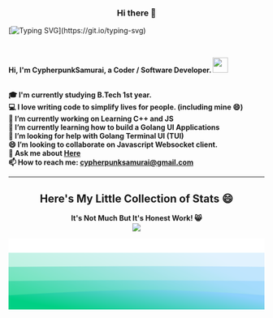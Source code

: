

<h3 align="center">Hi there 👋</h3>

[![Typing SVG](https://readme-typing-svg.herokuapp.com?font=Play&color=%23089255&size=33&center=true&vCenter=true&width=600&height=60&lines=Hi%2C+I'm+CypherpunkSamurai!+%F0%9F%91%8B;Coder+%2F+Software+Developer%2C;Freelancer%2C+Graphics+Designer%2C;and+an+RE+Enthusiast.;When+I'm+not+on+the+linux+terminal....;you'll+find+me+browsing+HN+and+Reddit.)](https://git.io/typing-svg)



<br>
<p>
  <b>
    Hi, I'm CypherpunkSamurai, a Coder / Software Developer.
    <img height=30 width=30 src="https://c.tenor.com/SNL9_xhZl9oAAAAj/waving-hand-joypixels.gif">
  
  <br>
  <br>

🎓  I'm currently studying B.Tech 1st year.
<br>
💻  I love writing code to simplify lives for people. (including mine 😄)
<br>
🔭  I’m currently working on Learning C++ and JS
<br>
🌱  I’m currently learning how to build a Golang UI Applications
<br>
🤔  I’m looking for help with Golang Terminal UI (TUI)
<br>
😄  I’m looking to collaborate on Javascript Websocket client.
<br>
💬  Ask me about <a href="https://github.com/CypherpunkSamurai/CypherpunkSamurai/issues" title="Issues">Here</a>
<br>
📫  How to reach me: <a href="mailto: cypherpunksamurai@gmail.com">cypherpunksamurai@gmail.com</a>

  </b>
</p>

<hr>


<div align="center">
  <h2 align="center">Here's My Little Collection of Stats 😄</h2>
  <b>It's Not Much But It's Honest Work! 😸</b>
  <br>
  <img align="center" width="500" src="https://github-readme-stats.vercel.app/api?username=CypherpunkSamurai&show_icons=true&title_color=fff&icon_color=79ff97&text_color=eeeeee&bg_color=45,4AC29A,095757">
</div>


<div margin="20px">
<p>
<p>
<img src="https://github.com/CypherpunkSamurai/CypherpunkSamurai/raw/master/waves.svg" alt="Waves SVG">          
</p>
</p>
</div>

